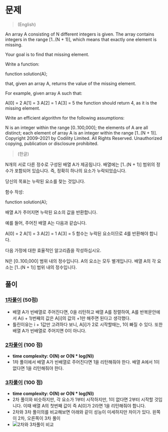 # 문제
> (English)

An array A consisting of N different integers is given. The array contains integers in the range [1..(N + 1)], which means that exactly one element is missing.

Your goal is to find that missing element.

Write a function:

function solution(A);

that, given an array A, returns the value of the missing element.

For example, given array A such that:

  A[0] = 2
  A[1] = 3
  A[2] = 1
  A[3] = 5
the function should return 4, as it is the missing element.

Write an efficient algorithm for the following assumptions:

N is an integer within the range [0..100,000];
the elements of A are all distinct;
each element of array A is an integer within the range [1..(N + 1)].
Copyright 2009–2021 by Codility Limited. All Rights Reserved. Unauthorized copying, publication or disclosure prohibited.

> (한글)

N개의 서로 다른 정수로 구성된 배열 A가 제공됩니다. 배열에는 [1..(N + 1)] 범위의 정수가 포함되어 있습니다. 즉, 정확히 하나의 요소가 누락되었습니다.

당신의 목표는 누락된 요소를 찾는 것입니다.

함수 작성:

function solution(A);

배열 A가 주어지면 누락된 요소의 값을 반환합니다.

예를 들어, 주어진 배열 A는 다음과 같습니다.

  A[0] = 2
  A[1] = 3
  A[2] = 1
  A[3] = 5
함수는 누락된 요소이므로 4를 반환해야 합니다.

다음 가정에 대한 효율적인 알고리즘을 작성하십시오.

N은 [0..100,000] 범위 내의 정수입니다.
A의 요소는 모두 별개입니다.
배열 A의 각 요소는 [1..(N + 1)] 범위 내의 정수입니다.


## 풀이
### [1차풀이](https://app.codility.com/demo/results/trainingJXWV8X-X29/) (50점)
- 배열 A가 빈배열로 주어진다면, 0을 리턴하고 배열 A를 정렬하여, A를 반복문안에서 A(i + 1)번째의 값은 A[i]의 값의 +1만 해주면 된다고 생각했다.
- 틀린이유는 i + 1값만 고려하다 보니, A[i]가 2로 시작할때는, 1이 빠질 수 있다. 또한 배열 A가 빈배열로 주어지면 0이 아니다.

### [2차풀이](https://app.codility.com/demo/results/training44JB8N-4FZ/) (100 점)
- **time complexity: O(N) or O(N * log(N))** 
- 1차 풀이에서 배열 A가 빈배열로 주어진다면 1을 리턴해줘야 한다. 배열 A에서 1이 없다면 1을 리턴해줘야 한다.

### [3차풀이](https://app.codility.com/demo/results/training44JB8N-4FZ/) (100 점)
- **time complexity: O(N) or O(N * log(N))** 
- 2차 풀이와 비슷하지만, 각 요소가 1부터 시작하지만, 1이 없다면 2부터 시작할 것입니다. 이때 배열 A의 첫번째 값이 즉 A[0]가 2라면 1을 리턴해줘야 합니다.
- 2차와 3차 풀이의를 비교해보면 아래와 같이 성능이 미세하지만 차이가 있다. 왼쪽이 2차, 오른쪽이 3차 풀이
- ![2차와 3차풀이 비교](https://user-images.githubusercontent.com/51155505/146187638-f6b3a690-8e68-4d67-8df9-f752a377453d.png)